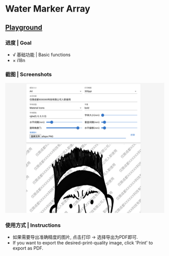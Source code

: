 # Water Marker Array

## [Playground](https://allape.github.io/WaterMarkerArray/index.html)

### 进度 | Goal
- √ 基础功能 | Basic functions
- × i18n

### 截图 | Screenshots
![截图1](public/example.png)

### 使用方式 | Instructions
- 如果需要导出准确精度的图片, 点击打印 -> 选择导出为PDF即可.
- If you want to export the desired-print-quality image, click 'Print' to export as PDF.
